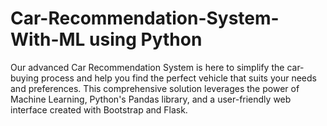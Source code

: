 # Car-Recommendation-System-With-ML using Python 
 Our advanced Car Recommendation System is here to simplify the car-buying process and help you find the perfect vehicle that suits your needs and preferences. This comprehensive solution leverages the power of Machine Learning, Python's Pandas library, and a user-friendly web interface created with Bootstrap and Flask.
